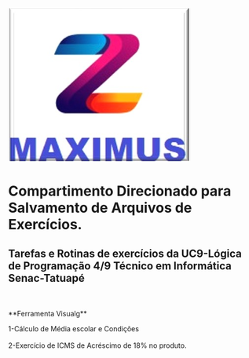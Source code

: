 ![Maximus](https://github.com/Maxswell-MSD/Pasta-atividades/blob/main/Imagem/Maximus.jpg)

# Compartimento Direcionado para Salvamento de Arquivos de Exercícios.
## Tarefas e Rotinas de exercícios da __UC9-Lógica de Programação 4/9__ Técnico em Informática Senac-Tatuapé
<br>
<br>
**Ferramenta Visualg**

1-Cálculo de Média escolar e Condições
<br>
<br>
2-Exercício de ICMS de Acréscimo de 18% no produto.
